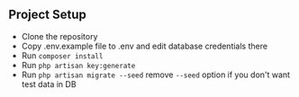 ## Project Setup
- Clone the repository
- Copy .env.example file to .env and edit database credentials there
- Run ``composer install``
- Run ``php artisan key:generate``
- Run ``php artisan migrate --seed`` remove ``--seed`` option if you don't want test data in DB
